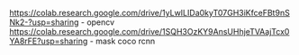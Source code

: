 https://colab.research.google.com/drive/1yLwILIDa0kyT07GH3iKfceFBt9nSNk2-?usp=sharing - opencv
https://colab.research.google.com/drive/1SQH3OzKY9AnsUHhjeTVAajTcx0YA8rFE?usp=sharing - mask coco rcnn
